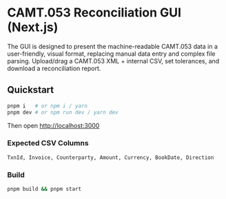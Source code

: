 # CAMT.053 Reconciliation GUI (Next.js)
The GUI is designed to present the machine-readable CAMT.053 data in a user-friendly, visual format, replacing manual data entry and complex file parsing. 
Upload/drag a CAMT.053 XML + internal CSV, set tolerances, and download a reconciliation report.

## Quickstart
```bash
pnpm i   # or npm i / yarn
pnpm dev # or npm run dev / yarn dev
```

Then open [http://localhost:3000](http://localhost:3000)

### Expected CSV Columns

`TxnId, Invoice, Counterparty, Amount, Currency, BookDate, Direction`

### Build

```bash
pnpm build && pnpm start
```

